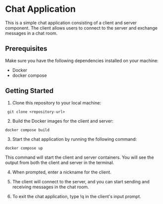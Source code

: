 # Chat Application

This is a simple chat application consisting of a client and server component. The client allows users to connect to the server and exchange messages in a chat room.

## Prerequisites

Make sure you have the following dependencies installed on your machine:

- Docker
- docker compose

## Getting Started

1. Clone this repository to your local machine:

  ```
   git clone <repository-url>
  ```

2. Build the Docker images for the client and server:

```
docker compose build
```

3. Start the chat application by running the following command:

```
docker compose up
```

This command will start the client and server containers. You will see the output from both the client and server in the terminal.

4. When prompted, enter a nickname for the client.

5. The client will connect to the server, and you can start sending and receiving messages in the chat room.

6. To exit the chat application, type !q in the client's input prompt.